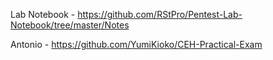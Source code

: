 Lab Notebook - 
https://github.com/RStPro/Pentest-Lab-Notebook/tree/master/Notes

Antonio - 
https://github.com/YumiKioko/CEH-Practical-Exam
